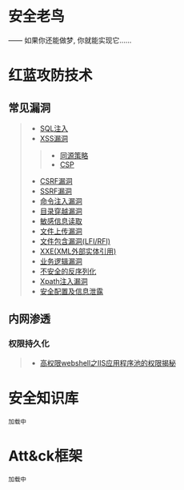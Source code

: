 # 安全老鸟

—— 如果你还能做梦, 你就能实现它……

# 红蓝攻防技术

## 常见漏洞

> * [SQL注入](/source/vuln/sql/)
> * [XSS漏洞](/source/vuln/xss/)
>> * [同源策略](/source/vuln/cors/)
>> * [CSP](/source/vuln/csp/)
> * [CSRF漏洞](/source/vuln/csrf/)
> * [SSRF漏洞](/source/vuln/ssrf/)
> * [命令注入漏洞](/source/vuln/cmd/)
> * [目录穿越漏洞](/source/vuln/pathtraversal/)
> * [敏感信息读取](/source/vuln/fileread/)
> * [文件上传漏洞](/source/vuln/fileupload/)
> * [文件包含漏洞(LFI/RFI)](/source/vuln/fileinclude/)
> * [XXE(XML外部实体引用)](/source/vuln/xxe/)
> * [业务逻辑漏洞](/source/vuln/logic/)
> * [不安全的反序列化](/source/vuln/deserialization/)
> * [Xpath注入漏洞](/source/vuln/xpath/)
> * [安全配置及信息泄露](/source/vuln/config/)

## 内网渗透

### 权限持久化

> * [高权限webshell之IIS应用程序池的权限揭秘](/source/intranet/iis/)

# 安全知识库

    加载中

# Att&ck框架

    加载中